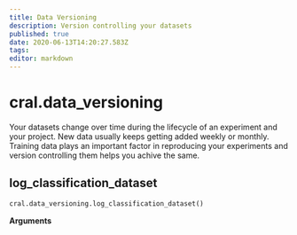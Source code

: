 ```yaml
---
title: Data Versioning
description: Version controlling your datasets
published: true
date: 2020-06-13T14:20:27.583Z
tags: 
editor: markdown
---
```


# cral.data_versioning
Your datasets change over time during the lifecycle of an experiment and your project. New data usually keeps getting added weekly or monthly. Training data plays an important factor in reproducing your experiments and version controlling them helps you achive the same.

## log_classification_dataset

```py
cral.data_versioning.log_classification_dataset()
```
**Arguments**
